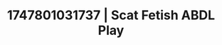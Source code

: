 ---
categories:
- Emotion-driven NSFW
- Erotic photography
- Sultry voice
- Sensual choreography
- Cyberpunk intimacy
image: /assets/images/1747801031737.jpg
layout: post
seo:
  description: Featured content with artistic Scat Fetish, ABDL Play. HD images available.
  keywords: Scat Fetish, ABDL Play
  og_image: /assets/images/1747801031737.jpg
  schema_type: VisualArtwork
tags:
- ABDL Play
- '#1747801031737'
- Scat Fetish
title: 1747801031737 | Scat Fetish ABDL Play
---